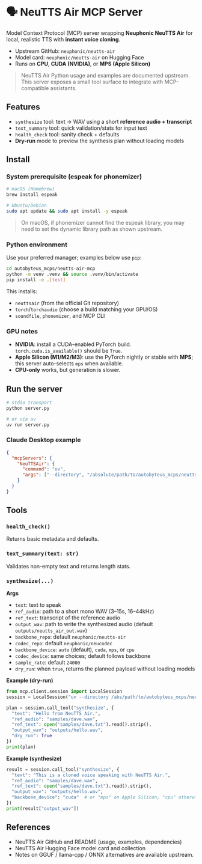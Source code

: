 # 🗣️ NeuTTS Air MCP Server

Model Context Protocol (MCP) server wrapping **Neuphonic NeuTTS Air** for local, realistic TTS with **instant voice cloning**.

* Upstream GitHub: `neuphonic/neutts-air`
* Model card: `neuphonic/neutts-air` on Hugging Face
* Runs on **CPU**, **CUDA (NVIDIA)**, or **MPS (Apple Silicon)**

> NeuTTS Air Python usage and examples are documented upstream. This server exposes a small tool surface to integrate with MCP-compatible assistants.

## Features

* `synthesize` tool: text → WAV using a short **reference audio + transcript**
* `text_summary` tool: quick validation/stats for input text
* `health_check` tool: sanity check + defaults
* **Dry-run** mode to preview the synthesis plan without loading models

## Install

### System prerequisite (espeak for phonemizer)

```bash
# macOS (Homebrew)
brew install espeak

# Ubuntu/Debian
sudo apt update && sudo apt install -y espeak
```

> On macOS, if phonemizer cannot find the espeak library, you may need to set the dynamic library path as shown upstream.

### Python environment

Use your preferred manager; examples below use `pip`:

```bash
cd autobyteus_mcps/neutts-air-mcp
python -m venv .venv && source .venv/bin/activate
pip install -e .[test]
```

This installs:

* `neuttsair` (from the official Git repository)
* `torch`/`torchaudio` (choose a build matching your GPU/OS)
* `soundfile`, `phonemizer`, and MCP CLI

### GPU notes

* **NVIDIA**: install a CUDA-enabled PyTorch build. `torch.cuda.is_available()` should be `True`.
* **Apple Silicon (M1/M2/M3)**: use the PyTorch nightly or stable with **MPS**; this server auto-selects `mps` when available.
* **CPU-only** works, but generation is slower.

## Run the server

```bash
# stdio transport
python server.py

# or via uv
uv run server.py
```

### Claude Desktop example

```json
{
  "mcpServers": {
    "NeuTTSAir": {
      "command": "uv",
      "args": ["--directory", "/absolute/path/to/autobyteus_mcps/neutts-air-mcp", "run", "server.py"]
    }
  }
}
```

## Tools

### `health_check()`

Returns basic metadata and defaults.

### `text_summary(text: str)`

Validates non-empty text and returns length stats.

### `synthesize(...)`

**Args**

* `text`: text to speak
* `ref_audio`: path to a short mono WAV (3–15s, 16–44kHz)
* `ref_text`: transcript of the reference audio
* `output_wav`: path to write the synthesized audio (default `outputs/neutts_air_out.wav`)
* `backbone_repo`: default `neuphonic/neutts-air`
* `codec_repo`: default `neuphonic/neucodec`
* `backbone_device`: `auto` (default), `cuda`, `mps`, or `cpu`
* `codec_device`: same choices; default follows backbone
* `sample_rate`: default `24000`
* `dry_run`: when `true`, returns the planned payload without loading models

**Example (dry-run)**

```python
from mcp.client.session import LocalSession
session = LocalSession("uv --directory /abs/path/to/autobyteus_mcps/neutts-air-mcp run server.py")

plan = session.call_tool("synthesize", {
  "text": "Hello from NeuTTS Air.",
  "ref_audio": "samples/dave.wav",
  "ref_text": open("samples/dave.txt").read().strip(),
  "output_wav": "outputs/hello.wav",
  "dry_run": True
})
print(plan)
```

**Example (synthesize)**

```python
result = session.call_tool("synthesize", {
  "text": "This is a cloned voice speaking with NeuTTS Air.",
  "ref_audio": "samples/dave.wav",
  "ref_text": open("samples/dave.txt").read().strip(),
  "output_wav": "outputs/hello.wav",
  "backbone_device": "cuda"  # or "mps" on Apple Silicon, "cpu" otherwise
})
print(result["output_wav"])
```

## References

* NeuTTS Air GitHub and README (usage, examples, dependencies)
* NeuTTS Air Hugging Face model card and collection
* Notes on GGUF / llama-cpp / ONNX alternatives are available upstream.